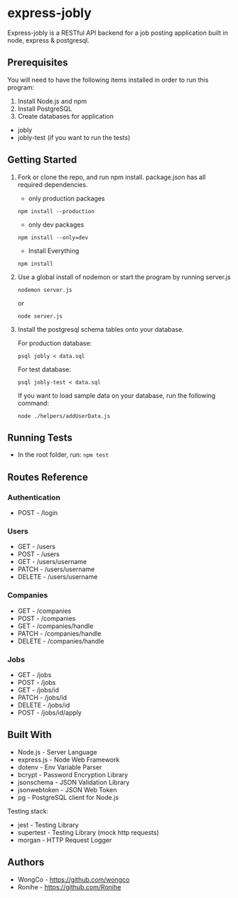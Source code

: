 # express-jobly

Express-jobly is a RESTful API backend for a job posting application built in node, express & postgresql.

## Prerequisites

You will need to have the following items installed in order to run this program:

1. Install Node.js and npm
2. Install PostgreSQL
3. Create databases for application

- jobly
- jobly-test (if you want to run the tests)

## Getting Started

1. Fork or clone the repo, and run npm install. package.json has all required dependencies.

   - only production packages

   ```
   npm install --production
   ```

   - only dev packages

   ```
   npm install --only=dev
   ```

   - Install Everything

   ```
   npm install
   ```

2. Use a global install of nodemon or start the program by running server.js

   ```
   nodemon server.js
   ```

   or

   ```
   node server.js
   ```

3. Install the postgresql schema tables onto your database.

	For production database:
	```
	psql jobly < data.sql
	```
	
	For test database:
	```
	psql jobly-test < data.sql
	```
	
	If you want to load sample data on your database, run the following command:
	
	```
	node ./helpers/addUserData.js
	```
	
	

## Running Tests

- In the root folder, run:
  `npm test`

## Routes Reference

### Authentication

- POST - /login

### Users

- GET - /users
- POST - /users
- GET - /users/username
- PATCH - /users/username
- DELETE - /users/username

### Companies

- GET - /companies
- POST - /companies
- GET - /companies/handle
- PATCH - /companies/handle
- DELETE - /companies/handle

### Jobs

- GET - /jobs
- POST - /jobs
- GET - /jobs/id
- PATCH - /jobs/id
- DELETE - /jobs/id
- POST - /jobs/id/apply

## Built With

- Node.js - Server Language
- express.js - Node Web Framework
- dotenv - Env Variable Parser
- bcrypt - Password Encryption Library
- jsonschema - JSON Validation Library
- jsonwebtoken - JSON Web Token
- pg - PostgreSQL client for Node.js

Testing stack:

- jest - Testing Library
- supertest - Testing Library (mock http requests)
- morgan - HTTP Request Logger

## Authors

- WongCo - https://github.com/wongco
- Ronihe - https://github.com/Ronihe
